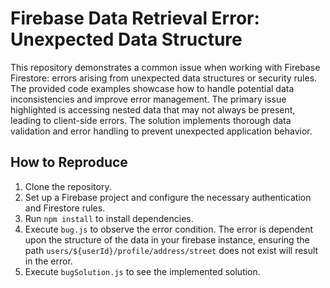 # Firebase Data Retrieval Error: Unexpected Data Structure

This repository demonstrates a common issue when working with Firebase Firestore: errors arising from unexpected data structures or security rules.  The provided code examples showcase how to handle potential data inconsistencies and improve error management. The primary issue highlighted is accessing nested data that may not always be present, leading to client-side errors. The solution implements thorough data validation and error handling to prevent unexpected application behavior.

## How to Reproduce

1. Clone the repository.
2. Set up a Firebase project and configure the necessary authentication and Firestore rules.
3. Run `npm install` to install dependencies.
4. Execute `bug.js` to observe the error condition. The error is dependent upon the structure of the data in your firebase instance, ensuring the path `users/${userId}/profile/address/street` does not exist will result in the error.
5. Execute `bugSolution.js` to see the implemented solution.
